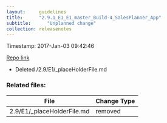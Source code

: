 ```yaml
---
layout:     guidelines
title:      "2.9.1_E1_E1_master_Build-4_SalesPlanner_App"
subtitle:      "Unplanned change"
collection: releasenotes
---
```


Timestamp: 2017-Jan-03 09:42:46

[Repo link](https://exceedrasoftware.visualstudio.com/_git/Product%20%28Documentation%29%20GIT/commit/611605aa153898a859f1ca6d9bb3ab50d525e090)

* Deleted /2.9/E1/_placeHolderFile.md


### Related files:

File | Change Type
-------------------------------- | ------------
2.9/E1/_placeHolderFile.md | removed
